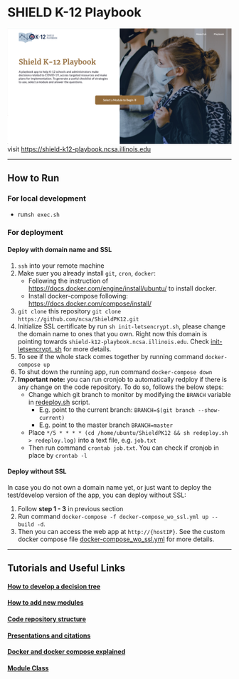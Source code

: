 # SHIELD K-12 Playbook

![mainScreen.png](doc/mainScreen.png)
visit https://shield-k12-playbook.ncsa.illinois.edu

--------
## How to Run

### For local development
- run`sh exec.sh`

### For deployment
#### Deploy with domain name and SSL
1. `ssh` into your remote machine
2. Make suer you already install `git`, `cron`, `docker`:
   - Following the instruction of https://docs.docker.com/engine/install/ubuntu/ to install docker. 
   - Install docker-compose following: https://docs.docker.com/compose/install/
3. `git clone` this repository `git clone https://github.com/ncsa/ShieldPK12.git`
4. Initialize SSL certificate by run `sh init-letsencrypt.sh`, please change the domain name to ones that you 
  own. Right now this domain is pointing towards `shield-k12-playbook.ncsa.illinois.edu`. Check [init-letsencrypt.
  sh](init-letsencrypt.sh) for more details.
5. To see if the whole stack comes together by running command `docker-compose up`
6. To shut down the running app, run command `docker-compose down`  
7. **Important note:** you can run cronjob to automatically redploy if there is any change on the code repository.
  To do so, follows the below steps:
    - Change which git branch to monitor by modifying the `BRANCH` variable in [redeploy.sh](redeploy.sh) script. 
      - E.g. point to the current branch: `BRANCH=$(git branch --show-current)`
      - E.g. point to the master branch `BRANCH=master`
    - Place `*/5 * * * * (cd /home/ubuntu/ShieldPK12 && sh redeploy.sh > redeploy.log)` into a text file, e.g. 
      `job.txt`
    - Then run command `crontab job.txt`. You can check if cronjob in place by `crontab -l`
  
#### Deploy without SSL
In case you do not own a domain name yet, or just want to deploy the test/develop version of the app, you can deploy 
without SSL: 
1. Follow **step 1 - 3** in previous section 
2. Run command `docker-compose -f docker-compose_wo_ssl.yml up --build -d`. 
3. Then you can access the web app at `http://{hostIP}`. See the custom docker compose file [docker-compose_wo_ssl.yml](docker-compose_wo_ssl.yml)
for more details. 
   
---------
   
## Tutorials and Useful Links
#### [How to develop a decision tree](https://github.com/ncsa/ShieldPK12/wiki/How-to-develop-a-decision-tree)
#### [How to add new modules](https://github.com/ncsa/ShieldPK12/wiki/How-to-add-new-modules)
#### [Code repository structure](https://github.com/ncsa/ShieldPK12/wiki/Code-Repository-Structure-Explanation)
#### [Presentations and citations](https://github.com/ncsa/ShieldPK12/wiki/Presentations-and-citation)
#### [Docker and docker compose explained](https://github.com/ncsa/ShieldPK12/wiki/Use-docker-and-docker-compose-to-start-the-app)
#### [Module Class](https://github.com/ncsa/ShieldPK12/wiki/Logics-to-go-to-%22Next%22-Q&A-explained)
